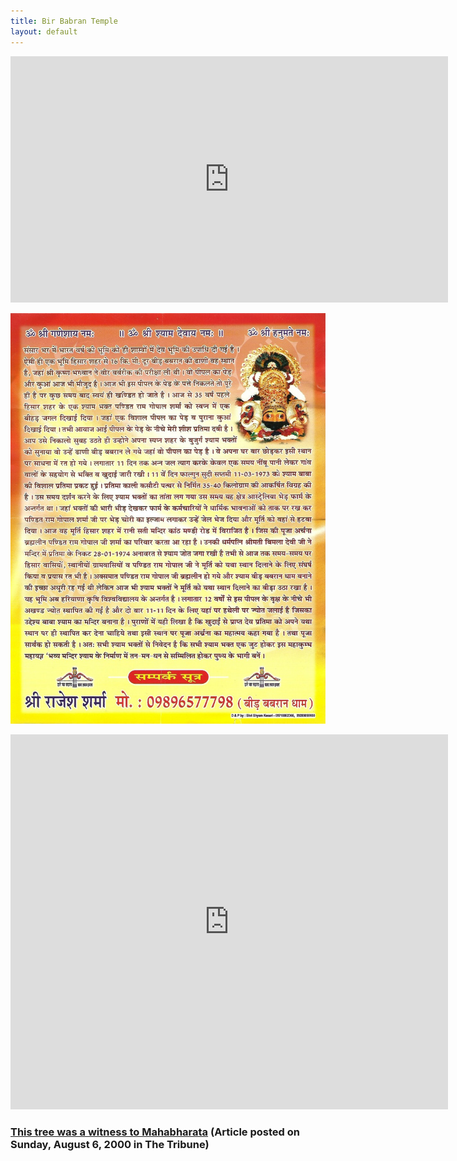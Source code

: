 ```yaml
---
title: Bir Babran Temple
layout: default
---
```

<iframe width="700" height="394" src="https://www.youtube.com/embed/D2SASNd-pn8?rel=0" frameborder="0" allowfullscreen></iframe>

![](/files/bir-babran-temple.jpg)

<iframe src="https://www.google.com/maps/embed?pb=!1m18!1m12!1m3!1d1206.12970415213!2d75.7322293492619!3d29.247144235235996!2m3!1f0!2f0!3f0!3m2!1i1024!2i768!4f13.1!3m3!1m2!1s0x39122d20c6832745%3A0x14908a964321cd14!2sBir+Babran+Temple%2C+Talwandi+Rana%2C+Hisar%2C+Haryana%2C+India!5e1!3m2!1sen!2sin!4v1433272047831" width="700" height="600" frameborder="0" style="border:0"></iframe>

### [This tree was a witness to Mahabharata](http://www.tribuneindia.com/2000/20000806/spectrum/main2.htm) (Article posted on Sunday, August 6, 2000 in The Tribune)